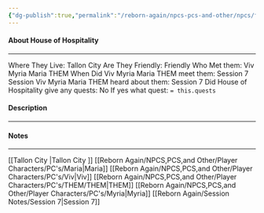 ```yaml
---
{"dg-publish":true,"permalink":"/reborn-again/npcs-pcs-and-other/npcs/friendly/house-of-hospitality/"}
---
```



#### About House of Hospitality
---
Where They Live: Tallon City 
Are They Friendly: Friendly 
Who Met them: Viv Myria Maria THEM
When Did Viv Myria Maria THEM meet them: Session 7
Session Viv Myria Maria THEM heard about them: Session 7
Did House of Hospitality give any quests: No
	If yes what quest: `= this.quests`


#### Description


---

#### Notes
---
[[Tallon City \|Tallon City ]]
[[Reborn Again/NPCS,PCS,and Other/Player Characters/PC's/Maria\|Maria]]
[[Reborn Again/NPCS,PCS,and Other/Player Characters/PC's/Viv\|Viv]]
[[Reborn Again/NPCS,PCS,and Other/Player Characters/PC's/THEM/THEM\|THEM]]
[[Reborn Again/NPCS,PCS,and Other/Player Characters/PC's/Myria\|Myria]]
[[Reborn Again/Session Notes/Session 7\|Session 7]]


